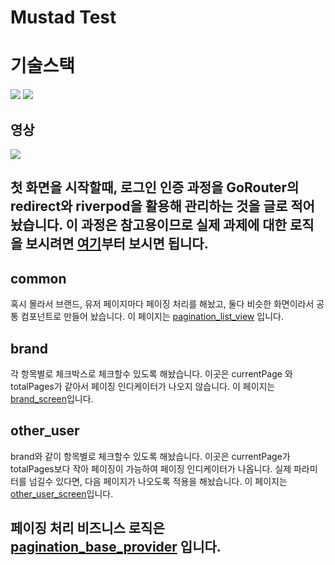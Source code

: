 <h1>Mustad Test</h1>
<h1>기술스택</h1>
<div><img src="https://img.shields.io/badge/Dart-0175C2?style=for-the-badge&logo=dart&logoColor=white"/> <img src="https://img.shields.io/badge/Flutter-02569B?style=for-the-badge&logo=flutter&logoColor=white"/></div>
<h2>영상</h2>
<img src="https://github.com/nogal2/simple_project/assets/94533750/a66b3331-e29d-4f11-bee2-363c137b4efa" style="max-width:100; height:auto;" />
<h2>첫 화면을 시작할때, 로그인 인증 과정을 GoRouter의 redirect와 riverpod을 활용해 관리하는 것을 글로 적어놨습니다. 이 과정은 참고용이므로 실제 과제에 대한 로직을 보시려면 <a href="https://github.com/nogal2/simple_project/blob/main/lib/common/view/root_tab.dart" >여기</a>부터 보시면 됩니다.</h2>


<h2>common</h2>
<p>혹시 몰라서 브랜드, 유저 페이지마다 페이징 처리를 해놨고, 둘다 비슷한 화면이라서 공통 컴포넌트로 만들어 놨습니다. 이 페이지는 <a href="https://github.com/nogal2/simple_project/blob/main/lib/common/component/pagination/pagination_list_view.dart">pagination_list_view</a> 입니다. </p>

<h2>brand</h2>
<p>각 항목별로 체크박스로 체크할수 있도록 해놨습니다. 이곳은 currentPage 와 totalPages가 같아서 페이징 인디케이터가 나오지 않습니다. 이 페이지는 <a href="href="https://github.com/nogal2/simple_project/blob/main/lib/brand/view/brand_screen.dart"">brand_screen</a>입니다.</p>

<h2>other_user</h2>
<p>brand와 같이 항목별로 체크할수 있도록 해놨습니다. 이곳은 currentPage가 totalPages보다 작아 페이징이 가능하여 페이징 인디케이터가 나옵니다. 실제 파라미터를 넘길수 있다면, 다음 페이지가 나오도록 적용을 해놨습니다. 이 페이지는 <a href="https://github.com/nogal2/simple_project/blob/main/lib/other_user/view/other_user_screen.dart">other_user_screen</a>입니다. </p>

<h2>페이징 처리 비즈니스 로직은 <a href="https://github.com/nogal2/simple_project/blob/main/lib/common/provider/pagination_base_provider.dart">pagination_base_provider</a> 입니다.</h2>
